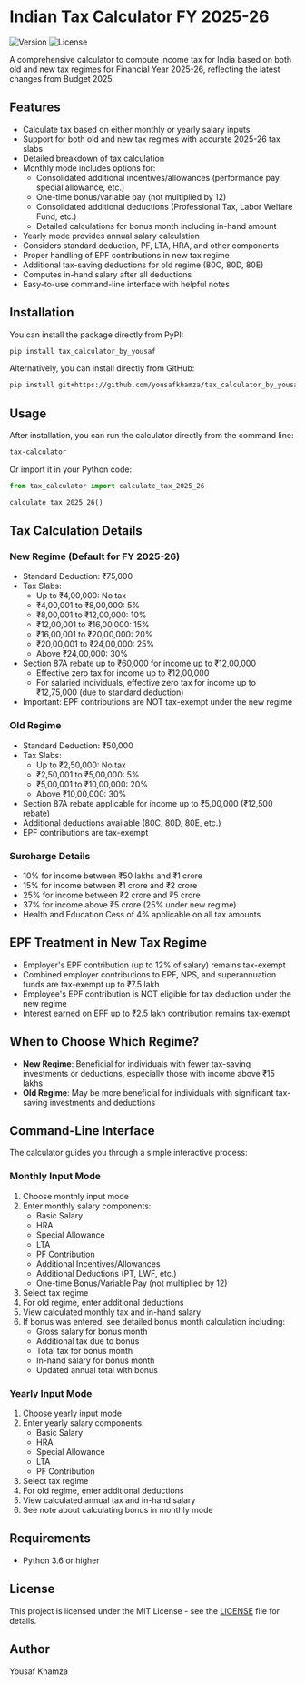 # Indian Tax Calculator FY 2025-26

![Version](https://img.shields.io/badge/version-0.2.3-blue)
![License](https://img.shields.io/badge/license-MIT-green)

A comprehensive calculator to compute income tax for India based on both old and new tax regimes for Financial Year 2025-26, reflecting the latest changes from Budget 2025.

## Features

- Calculate tax based on either monthly or yearly salary inputs
- Support for both old and new tax regimes with accurate 2025-26 tax slabs
- Detailed breakdown of tax calculation
- Monthly mode includes options for:
  - Consolidated additional incentives/allowances (performance pay, special allowance, etc.)
  - One-time bonus/variable pay (not multiplied by 12)
  - Consolidated additional deductions (Professional Tax, Labor Welfare Fund, etc.)
  - Detailed calculations for bonus month including in-hand amount
- Yearly mode provides annual salary calculation
- Considers standard deduction, PF, LTA, HRA, and other components
- Proper handling of EPF contributions in new tax regime
- Additional tax-saving deductions for old regime (80C, 80D, 80E)
- Computes in-hand salary after all deductions
- Easy-to-use command-line interface with helpful notes

## Installation

You can install the package directly from PyPI:

```bash
pip install tax_calculator_by_yousaf
```

Alternatively, you can install directly from GitHub:

```bash
pip install git+https://github.com/yousafkhamza/tax_calculator_by_yousaf.git
```

## Usage

After installation, you can run the calculator directly from the command line:

```bash
tax-calculator
```

Or import it in your Python code:

```python
from tax_calculator import calculate_tax_2025_26

calculate_tax_2025_26()
```

## Tax Calculation Details

### New Regime (Default for FY 2025-26)

- Standard Deduction: ₹75,000
- Tax Slabs:
  - Up to ₹4,00,000: No tax
  - ₹4,00,001 to ₹8,00,000: 5%
  - ₹8,00,001 to ₹12,00,000: 10%
  - ₹12,00,001 to ₹16,00,000: 15%
  - ₹16,00,001 to ₹20,00,000: 20%
  - ₹20,00,001 to ₹24,00,000: 25%
  - Above ₹24,00,000: 30%
- Section 87A rebate up to ₹60,000 for income up to ₹12,00,000
  - Effective zero tax for income up to ₹12,00,000
  - For salaried individuals, effective zero tax for income up to ₹12,75,000 (due to standard deduction)
- Important: EPF contributions are NOT tax-exempt under the new regime

### Old Regime

- Standard Deduction: ₹50,000
- Tax Slabs:
  - Up to ₹2,50,000: No tax
  - ₹2,50,001 to ₹5,00,000: 5%
  - ₹5,00,001 to ₹10,00,000: 20%
  - Above ₹10,00,000: 30%
- Section 87A rebate applicable for income up to ₹5,00,000 (₹12,500 rebate)
- Additional deductions available (80C, 80D, 80E, etc.)
- EPF contributions are tax-exempt

### Surcharge Details

- 10% for income between ₹50 lakhs and ₹1 crore
- 15% for income between ₹1 crore and ₹2 crore
- 25% for income between ₹2 crore and ₹5 crore
- 37% for income above ₹5 crore (25% under new regime)
- Health and Education Cess of 4% applicable on all tax amounts

## EPF Treatment in New Tax Regime

- Employer's EPF contribution (up to 12% of salary) remains tax-exempt
- Combined employer contributions to EPF, NPS, and superannuation funds are tax-exempt up to ₹7.5 lakh
- Employee's EPF contribution is NOT eligible for tax deduction under the new regime
- Interest earned on EPF up to ₹2.5 lakh contribution remains tax-exempt

## When to Choose Which Regime?

- **New Regime**: Beneficial for individuals with fewer tax-saving investments or deductions, especially those with income above ₹15 lakhs
- **Old Regime**: May be more beneficial for individuals with significant tax-saving investments and deductions

## Command-Line Interface

The calculator guides you through a simple interactive process:

### Monthly Input Mode

1. Choose monthly input mode
2. Enter monthly salary components:
   - Basic Salary
   - HRA
   - Special Allowance
   - LTA
   - PF Contribution
   - Additional Incentives/Allowances
   - Additional Deductions (PT, LWF, etc.)
   - One-time Bonus/Variable Pay (not multiplied by 12)
3. Select tax regime
4. For old regime, enter additional deductions
5. View calculated monthly tax and in-hand salary
6. If bonus was entered, see detailed bonus month calculation including:
   - Gross salary for bonus month
   - Additional tax due to bonus
   - Total tax for bonus month
   - In-hand salary for bonus month
   - Updated annual total with bonus

### Yearly Input Mode

1. Choose yearly input mode
2. Enter yearly salary components:
   - Basic Salary
   - HRA
   - Special Allowance
   - LTA
   - PF Contribution
3. Select tax regime
4. For old regime, enter additional deductions
5. View calculated annual tax and in-hand salary
6. See note about calculating bonus in monthly mode

## Requirements

- Python 3.6 or higher

## License

This project is licensed under the MIT License - see the [LICENSE](LICENSE) file for details.

## Author

Yousaf Khamza

